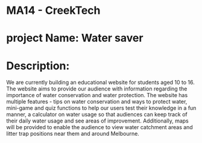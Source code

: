 # MA14 - CreekTech
# project Name: Water saver
# Description: 
We are currently building an educational website for students aged 10 to 16. The website aims to provide our audience with information regarding the importance of water conservation and water protection. The website has multiple features - tips on water conservation and ways to protect water, mini-game and quiz functions to help our users test their knowledge in a fun manner, a calculator on water usage so that audiences can keep track of their daily water usage and see areas of improvement. Additionally, maps will be provided to enable the audience to view water catchment areas and litter trap positions near them and around Melbourne.
